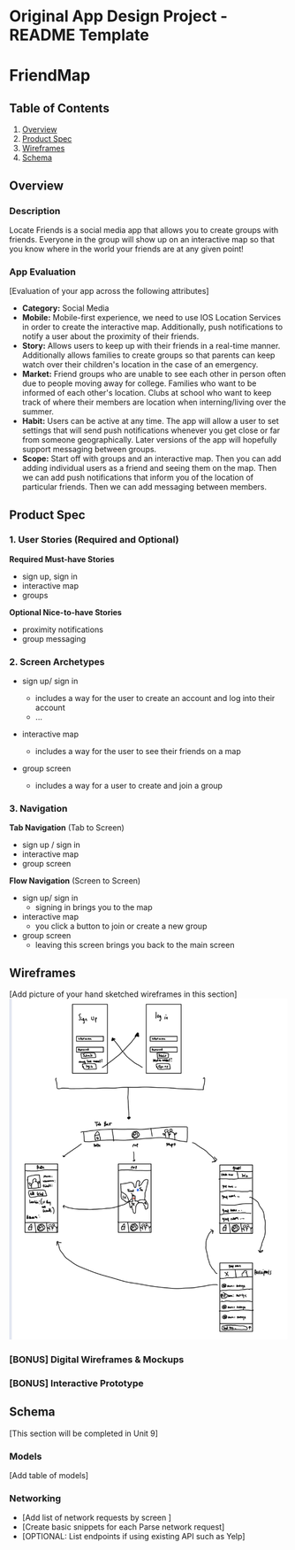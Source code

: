 Original App Design Project - README Template
===

# FriendMap

## Table of Contents
1. [Overview](#Overview)
1. [Product Spec](#Product-Spec)
1. [Wireframes](#Wireframes)
2. [Schema](#Schema)

## Overview
### Description
Locate Friends is a social media app that allows you to create groups with friends. Everyone in the group will show up on an interactive map so that you know where in the world your friends are at any given point!

### App Evaluation
[Evaluation of your app across the following attributes]
   - **Category:** Social Media
   - **Mobile:** Mobile-first experience, we need to use IOS Location Services in order to create the interactive map. Additionally, push notifications to notify a user about the proximity of their friends.
   - **Story:** Allows users to keep up with their friends in a real-time manner. Additionally allows families to create groups so that parents can keep watch over their children's location in the case of an emergency. 
   - **Market:** Friend groups who are unable to see each other in person often due to people moving away for college. Families who want to be informed of each other's location. Clubs at school who want to keep track of where their members are location when interning/living over the summer.
   - **Habit:** Users can be active at any time. The app will allow a user to set settings that will send push notifications whenever you get close or far from someone geographically. Later versions of the app will hopefully support messaging between groups. 
   - **Scope:** Start off with groups and an interactive map. Then you can add adding individual users as a friend and seeing them on the map. Then we can add push notifications that inform you of the location of particular friends. Then we can add messaging between members.

## Product Spec

### 1. User Stories (Required and Optional)

**Required Must-have Stories**

* sign up, sign in
* interactive map
* groups


**Optional Nice-to-have Stories**

* proximity notifications
* group messaging

### 2. Screen Archetypes

* sign up/ sign in
   * includes a way for the user to create an account and log into their account
   * ...
* interactive map
   * includes a way for the user to see their friends on a map
   
* group screen
    * includes a way for a user to create and join a group

### 3. Navigation

**Tab Navigation** (Tab to Screen)

* sign up / sign in
* interactive map
* group screen

**Flow Navigation** (Screen to Screen)

* sign up/ sign in
   * signing in brings you to the map
* interactive map
   * you click a button to join or create a new group
* group screen
    * leaving this screen brings you back to the main screen

## Wireframes
[Add picture of your hand sketched wireframes in this section]
<img src="IMG_5B064B3CD04B-1.jpeg" width=600>

### [BONUS] Digital Wireframes & Mockups

### [BONUS] Interactive Prototype

## Schema 
[This section will be completed in Unit 9]
### Models
[Add table of models]
### Networking
- [Add list of network requests by screen ]
- [Create basic snippets for each Parse network request]
- [OPTIONAL: List endpoints if using existing API such as Yelp]
